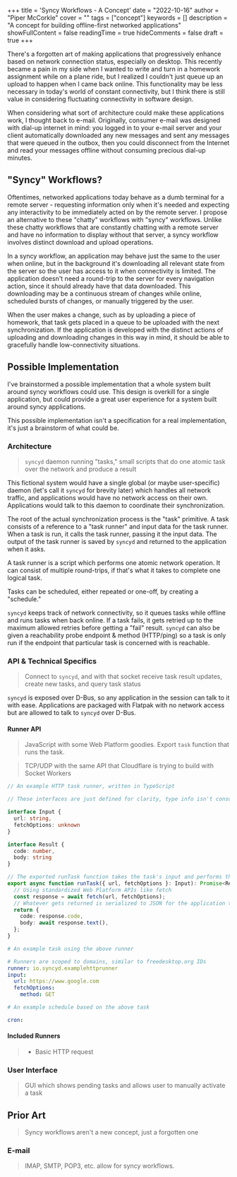 +++
title = 'Syncy Workflows - A Concept'
date = "2022-10-16"
author = "Piper McCorkle"
cover = ""
tags = ["concept"]
keywords = []
description = "A concept for building offline-first networked applications"
showFullContent = false
readingTime = true
hideComments = false
draft = true
+++

There's a forgotten art of making applications that progressively enhance based on network connection status,
especially on desktop. This recently became a pain in my side when I wanted to write and turn in a homework assignment
while on a plane ride, but I realized I couldn't just queue up an upload to happen when I came back online. This
functionality may be less necessary in today's world of constant connectivity, but I think there is still value in
considering fluctuating connectivity in software design.

When considering what sort of architecture could make these applications work, I thought back to e-mail. Originally,
consumer e-mail was designed with dial-up internet in mind: you logged in to your e-mail server and your client
automatically downloaded any new messages and sent any messages that were queued in the outbox, then you could
disconnect from the Internet and read your messages offline without consuming precious dial-up minutes.

## "Syncy" Workflows?

Oftentimes, networked applications today behave as a dumb terminal for a remote server - requesting information only
when it's needed and expecting any interactivity to be immediately acted on by the remote server. I propose an
alternative to these "chatty" workflows with "syncy" workflows. Unlike these chatty workflows that are constantly
chatting with a remote server and have no information to display without that server, a syncy workflow involves
distinct download and upload operations.

In a syncy workflow, an application may behave just the same to the user when online, but in the background it's
downloading all relevant state from the server so the user has access to it when connectivity is limited. The
application doesn't need a round-trip to the server for every navigation action, since it should already have that data
downloaded. This downloading may be a continuous stream of changes while online, scheduled bursts of changes, or
manually triggered by the user.

When the user makes a change, such as by uploading a piece of homework, that task gets placed in a queue to be uploaded
with the next synchronization. If the application is developed with the distinct actions of uploading and downloading
changes in this way in mind, it should be able to gracefully handle low-connectivity situations.

## Possible Implementation

I've brainstormed a possible implementation that a whole system built around syncy workflows could use. This design
is overkill for a single application, but could provide a great user experience for a system built around syncy
applications. 

This possible implementation isn't a specification for a real implementation, it's just a brainstorm of what could be.

### Architecture

> `syncyd` daemon running "tasks," small scripts that do one atomic task over the network and produce a result

This fictional system would have a single global (or maybe user-specific) daemon (let's call it `syncyd` for brevity
later) which handles all network traffic, and applications would have no network access on their own. Applications
would talk to this daemon to coordinate their synchronization.

The root of the actual synchronization process is the "task" primitive. A task consists of a reference to a "task
runner" and input data for the task runner. When a task is run, it calls the task runner, passing it the input data.
The output of the task runner is saved by `syncyd` and returned to the application when it asks.

A task runner is a script which performs one atomic network operation. It can consist of multiple round-trips, if
that's what it takes to complete one logical task.

Tasks can be scheduled, either repeated or one-off, by creating a "schedule."

`syncyd` keeps track of network connectivity, so it queues tasks while offline and runs tasks when back online. If a
task fails, it gets retried up to the maximum allowed retries before getting a "fail" result. `syncyd` can also be
given a reachability probe endpoint & method (HTTP/ping) so a task is only run if the endpoint that particular task is
concerned with is reachable.

### API & Technical Specifics

> Connect to `syncyd`, and with that socket receive task result updates, create new tasks, and query task status

`syncyd` is exposed over D-Bus, so any application in the session can talk to it with ease. Applications are packaged
with Flatpak with no network access but are allowed to talk to `syncyd` over D-Bus.

#### Runner API

> JavaScript with some Web Platform goodies. Export `task` function that runs the task.

> TCP/UDP with the same API that Cloudflare is trying to build with Socket Workers

```ts
// An example HTTP task runner, written in TypeScript

// These interfaces are just defined for clarity, type info isn't consumed by syncyd

interface Input {
  url: string,
  fetchOptions: unknown
}

interface Result {
  code: number,
  body: string
}

// The exported runTask function takes the task's input and performs the task
export async function runTask({ url, fetchOptions }: Input): Promise<Result> {
  // Using standardized Web Platform APIs like fetch
  const response = await fetch(url, fetchOptions);
  // Whatever gets returned is serialized to JSON for the application to consume
  return {
    code: response.code,
    body: await response.text(),
  };
}
```

```yaml
# An example task using the above runner

# Runners are scoped to domains, similar to freedesktop.org IDs
runner: io.syncyd.examplehttprunner
input:
  url: https://www.google.com
  fetchOptions:
    method: GET
```

```yaml
# An example schedule based on the above task

cron: 
```

#### Included Runners

> - Basic HTTP request

### User Interface

> GUI which shows pending tasks and allows user to manually activate a task

## Prior Art

> Syncy workflows aren't a new concept, just a forgotten one

### E-mail

> IMAP, SMTP, POP3, etc. allow for syncy workflows.